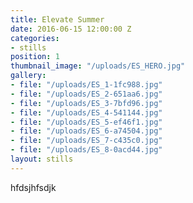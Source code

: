 ```yaml
---
title: Elevate Summer
date: 2016-06-15 12:00:00 Z
categories:
- stills
position: 1
thumbnail_image: "/uploads/ES_HERO.jpg"
gallery:
- file: "/uploads/ES_1-1fc988.jpg"
- file: "/uploads/ES_2-651aa6.jpg"
- file: "/uploads/ES_3-7bfd96.jpg"
- file: "/uploads/ES_4-541144.jpg"
- file: "/uploads/ES_5-ef46f1.jpg"
- file: "/uploads/ES_6-a74504.jpg"
- file: "/uploads/ES_7-c435c0.jpg"
- file: "/uploads/ES_8-0acd44.jpg"
layout: stills
---
```


hfdsjhfsdjk